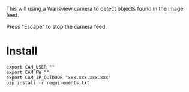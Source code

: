 This will using a Wansview camera to detect
objects found in the image feed.

Press "Escape" to stop the camera feed.

# Install

```
export CAM_USER ""
export CAM_PW ""
export CAM_IP_OUTDOOR "xxx.xxx.xxx.xxx"
pip install -r requirements.txt
```



